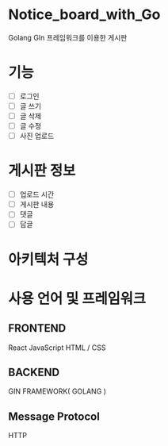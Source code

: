 # Notice_board_with_Go  
Golang GIn 프레임워크를 이용한 게시판  

# 기능  

- [ ] 로그인  
- [ ] 글 쓰기  
- [ ] 글 삭제  
- [ ] 글 수정  
- [ ] 사진 업로드  

# 게시판 정보  
- [ ] 업로드 시간  
- [ ] 게시판 내용  
- [ ] 댓글  
- [ ] 답글

 # 아키텍처 구성 




 # 사용 언어 및 프레임워크 
FRONTEND
--------
React
JavaScript
HTML / CSS


BACKEND
-------
GIN FRAMEWORK( GOLANG )

Message Protocol
-----------------
HTTP
